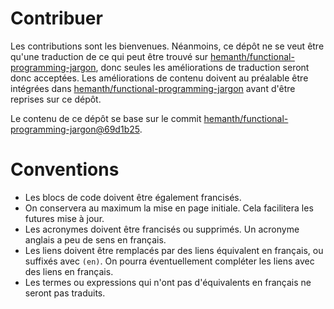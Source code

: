 # Contribuer

Les contributions sont les bienvenues. Néanmoins, ce dépôt ne se veut être qu'une traduction de ce qui peut être trouvé
sur [hemanth/functional-programming-jargon](https://github.com/hemanth/functional-programming-jargon/), donc seules les
améliorations de traduction seront donc acceptées. Les améliorations de contenu doivent au préalable être intégrées dans
[hemanth/functional-programming-jargon](https://github.com/hemanth/functional-programming-jargon/blob/master/contributing.md)
avant d'être reprises sur ce dépôt.

Le contenu de ce dépôt se base sur le commit
[hemanth/functional-programming-jargon@69d1b25](https://github.com/hemanth/functional-programming-jargon/commit/69d1b25308f0ff0c5e98234d5d6ccea26aa13388).

# Conventions

- Les blocs de code doivent être également francisés.
- On conservera au maximum la mise en page initiale. Cela facilitera les futures mise à jour.
- Les acronymes doivent être francisés ou supprimés. Un acronyme anglais a peu de sens en français.
- Les liens doivent être remplacés par des liens équivalent en français, ou suffixés avec `(en)`. On pourra
  éventuellement compléter les liens avec des liens en français.
- Les termes ou expressions qui n'ont pas d'équivalents en français ne seront pas traduits.